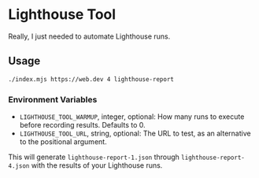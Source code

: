 # Lighthouse Tool
Really, I just needed to automate Lighthouse runs.

## Usage
```bash
./index.mjs https://web.dev 4 lighthouse-report
```

### Environment Variables
- `LIGHTHOUSE_TOOL_WARMUP`, integer, optional: How many runs to execute before recording results. Defaults to 0.
- `LIGHTHOUSE_TOOL_URL`, string, optional: The URL to test, as an alternative to the positional argument. 

This will generate `lighthouse-report-1.json` through `lighthouse-report-4.json` with the results of your Lighthouse runs.